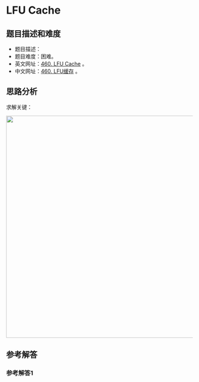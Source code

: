 # LFU Cache

## 题目描述和难度
+ 题目描述：
+ 题目难度：困难。
+ 英文网址：[460. LFU Cache](https://leetcode.com/problems/lfu-cache/description/)  。
+ 中文网址：[460. LFU缓存](https://leetcode-cn.com/problems/lfu-cache/description/)  。
## 思路分析
求解关键：

<img src="https://liweiwei1419.github.io/images/leetcode-solution/" width="600">

## 参考解答
### 参考解答1

```java

```